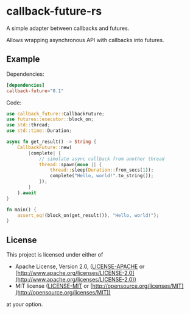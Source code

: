 # callback-future-rs

A simple adapter between callbacks and futures.

Allows wrapping asynchronous API with callbacks into futures.

## Example

Dependencies:

```toml
[dependencies]
callback-future="0.1"
```

Code:

```rust
use callback_future::CallbackFuture;
use futures::executor::block_on;
use std::thread;
use std::time::Duration;

async fn get_result() -> String {
    CallbackFuture::new(
        |complete| {
            // simulate async callback from another thread
            thread::spawn(move || {
                thread::sleep(Duration::from_secs(1));
                complete("Hello, world!".to_string());
            });
        }
    ).await
}

fn main() {
    assert_eq!(block_on(get_result()), "Hello, world!");
}
```

## License

This project is licensed under either of

* Apache License, Version 2.0, ([LICENSE-APACHE](LICENSE-APACHE) or [http://www.apache.org/licenses/LICENSE-2.0](http://www.apache.org/licenses/LICENSE-2.0))
* MIT license ([LICENSE-MIT](LICENSE-MIT) or [http://opensource.org/licenses/MIT](http://opensource.org/licenses/MIT))

at your option.
